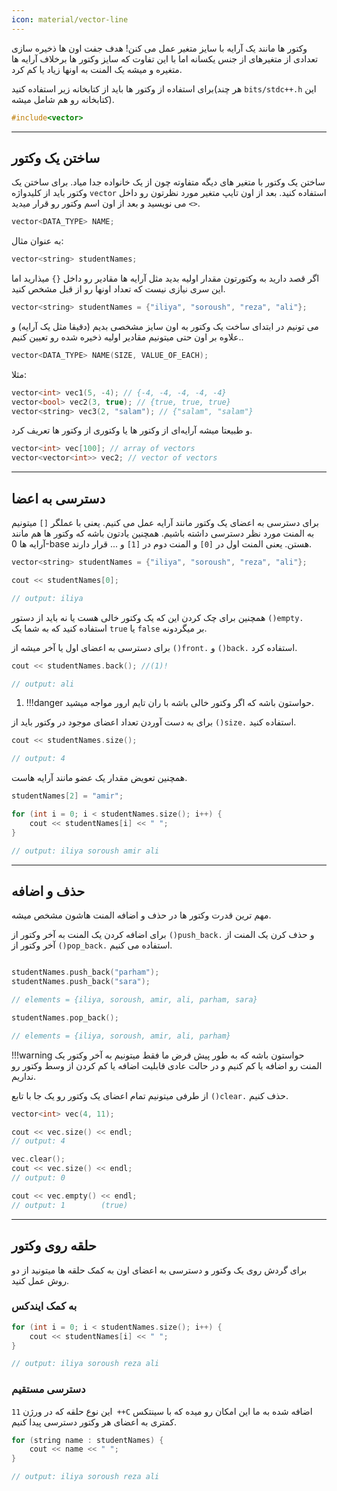 ```yaml
---
icon: material/vector-line
---
```


وکتور ها مانند یک آرایه با سایز متغیر عمل می کنن! هدف جفت اون ها ذخیره سازی تعدادی از متغیرهای از جنس یکسانه اما با این
تفاوت که سایز وکتور ها برخلاف آرایه ها متغیره و میشه یک المنت به اونها زیاد یا کم کرد.

برای استفاده از وکتور ها باید از کتابخانه زیر استفاده کنید(هر چند `bits/stdc++.h` این کتابخانه رو هم شامل میشه).

```cpp
#include<vector>
```

---

## ساختن یک وکتور

ساختن یک وکتور با متغیر های دیگه متفاوته چون از یک خانواده جدا میاد. برای ساختن یک وکتور باید از کلیدواژه `vector`
استفاده کنید. بعد از اون تایپ متغیر مورد نظرتون رو داخل `<>` می نویسید و بعد از اون اسم وکتور رو  قرار میدید.

```cpp
vector<DATA_TYPE> NAME;
```

به عنوان مثال:

```cpp
vector<string> studentNames;
```

اگر قصد دارید به وکتورتون مقدار اولیه بدید مثل آرایه ها مقادیر رو داخل `{}` میذارید اما این سری نیازی نیست که تعداد
اونها رو از قبل مشخص کنید.

```cpp
vector<string> studentNames = {"iliya", "soroush", "reza", "ali"};
```

می تونیم در ابتدای ساخت یک وکتور به اون سایز مشخصی بدیم (دقیقا مثل یک آرایه) و علاوه بر اون حتی میتونیم مقادیر اولیه
ذخیره شده رو تعیین کنیم..

```cpp
vector<DATA_TYPE> NAME(SIZE, VALUE_OF_EACH);
```

مثلا:

```cpp
vector<int> vec1(5, -4); // {-4, -4, -4, -4, -4}
vector<bool> vec2(3, true); // {true, true, true} 
vector<string> vec3(2, "salam"); // {"salam", "salam"}
```

و طبیعتا میشه آرایه‌ای از وکتور ها یا وکتوری از وکتور ها تعریف کرد.
```cpp
vector<int> vec[100]; // array of vectors
vector<vector<int>> vec2; // vector of vectors
```

---

## دسترسی به اعضا

برای دسترسی به اعضای یک وکتور مانند آرایه عمل می کنیم. یعنی با عملگر `[]` میتونیم به المنت مورد نظر دسترسی داشته باشیم.
همچنین یادتون باشه که وکتور ها هم مانند آرایه ها 0-base هستن. یعنی المنت اول در `[0]` و المنت دوم در `[1]` و ... قرار
دارند.

```cpp
vector<string> studentNames = {"iliya", "soroush", "reza", "ali"};

cout << studentNames[0];

// output: iliya
```

همچنین برای چک کردن این که یک وکتور خالی هست یا نه باید از دستور `()empty.` استفاده کنید که به شما یک `true` یا `false`
بر میگردونه.

 برای دسترسی به اعضای اول یا آخر میشه از `()front.` و `()back.` استفاده کرد.

```cpp
cout << studentNames.back(); //(1)!

// output: ali
```

1. !!!danger 
    حواستون باشه که اگر وکتور خالی باشه با ران تایم ارور مواجه میشید.

 برای به دست آوردن تعداد اعضای موجود در وکتور باید از `()size.` استفاده کنید.

```cpp
cout << studentNames.size();

// output: 4
```

همچنین تعویض مقدار یک عضو مانند آرایه هاست.

```cpp
studentNames[2] = "amir";

for (int i = 0; i < studentNames.size(); i++) {
    cout << studentNames[i] << " ";
}

// output: iliya soroush amir ali
```

---

## حذف و اضافه

مهم ترین قدرت وکتور ها در حذف و اضافه المنت هاشون مشخص میشه.

برای اضافه کردن یک المنت به آخر وکتور از `()push_back.` و حذف کرن یک المنت از آخر وکتور از `()pop_back.` استفاده می
کنیم.

```cpp

studentNames.push_back("parham");
studentNames.push_back("sara");

// elements = {iliya, soroush, amir, ali, parham, sara}

studentNames.pop_back();

// elements = {iliya, soroush, amir, ali, parham}
```

!!!warning
    حواستون باشه که به طور پیش فرض ما فقط میتونیم به آخر وکتور یک المنت رو اضافه یا کم کنیم و در حالت عادی قابلیت اضافه
    یا کم کردن از وسط وکتور رو نداریم.


از طرفی میتونیم تمام اعضای یک وکتور رو یک جا با تابع `()clear.` حذف کنیم.

```cpp
vector<int> vec(4, 11);

cout << vec.size() << endl;
// output: 4

vec.clear();
cout << vec.size() << endl;
// output: 0

cout << vec.empty() << endl;
// output: 1        (true)

```

---

## حلقه روی وکتور

برای گردش روی یک وکتور و دسترسی به اعضای اون به کمک حلقه ها میتونید از دو روش عمل کنید.

### به کمک ایندکس

```cpp
for (int i = 0; i < studentNames.size(); i++) {
    cout << studentNames[i] << " ";
}

// output: iliya soroush reza ali
```

### دسترسی مستقیم

این نوع حلقه که در ورژن `11 ++C` اضافه شده به ما این امکان رو میده که با سینتکس کمتری به اعضای هر وکتور دسترسی پیدا
کنیم.
```cpp
for (string name : studentNames) {
    cout << name << " ";
}

// output: iliya soroush reza ali
```
